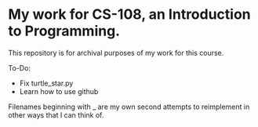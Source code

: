 # My work for CS-108, an Introduction to Programming.

This repository is for archival purposes of my work for this course.

To-Do:
* Fix turtle_star.py
* Learn how to use github


Filenames beginning with _ are my own second attempts to reimplement
in other ways that I can think of.
